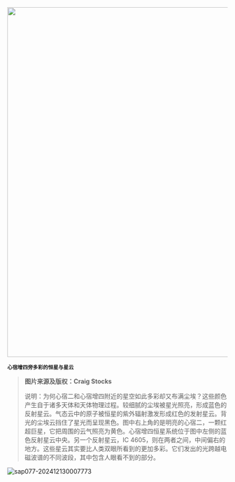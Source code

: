 <img src="https://www.bjp.org.cn/upload/image/2024/06/11/1718071862641072944.jpg" width="800" />  

<small>**心宿增四旁多彩的恒星与星云**</small>  

> **图片来源及版权：Craig Stocks**
>
> 说明：为何心宿二和心宿增四附近的星空如此多彩却又布满尘埃？这些颜色产生自于诸多天体和天体物理过程。较细腻的尘埃被星光照亮，形成蓝色的反射星云。气态云中的原子被恒星的紫外辐射激发形成红色的发射星云。背光的尘埃云挡住了星光而呈现黑色。图中右上角的是明亮的心宿二，一颗红超巨星，它把周围的云气照亮为黄色。心宿增四恒星系统位于图中左侧的蓝色反射星云中央。另一个反射星云，IC 4605，则在两者之间，中间偏右的地方。这些星云其实要比人类双眼所看到的更加多彩。它们发出的光跨越电磁波谱的不同波段，其中包含人眼看不到的部分。



![sap077-202412130007773](https://aea62e6.webp.li/2024/12/sap077-202412130007773.png)
